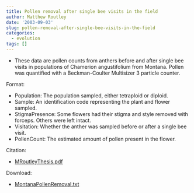 ```yaml
---
title: Pollen removal after single bee visits in the field
author: Matthew Routley
date: '2003-09-03'
slug: pollen-removal-after-single-bee-visits-in-the-field
categories:
  - evolution
tags: []
---
```


<ul>
<li>These data are pollen counts from anthers before and after single bee visits in populations of <span class="SpeciesName">Chamerion angustifolium</span> from Montana. Pollen was quantified with a Beckman-Coulter Multisizer 3 particle counter.</li>
</ul>
<p>Format:</p>

<ul>
<li>Population: The population sampled, either tetraploid or diploid.</li>
<li>Sample: An identification code representing the plant and flower sampled.</li>
<li>StigmaPresence: Some flowers had their stigma and style removed with forceps. Others were left intact.</li>
<li>Visitation: Whether the anther was sampled before or after a single bee visit.</li>
<li>PollenCount: The estimated amount of pollen present in the flower.</li>
</ul>
<p>Citation:</p>

<ul>
<li><a href="http://public.me.com/mroutley/">MRoutleyThesis.pdf</a></li>
</ul>
<p>Download:</p>

<ul>
<li><a href="http://public.me.com/mroutley/">MontanaPollenRemoval.txt</a></li>
</ul>